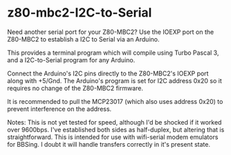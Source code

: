# z80-mbc2-I2C-to-Serial

Need another serial port for your Z80-MBC2?
Use the IOEXP port on the Z80-MBC2 to establish a I2C to Serial via an Arduino.

This provides a terminal program which will compile using Turbo Pascal 3,
and a I2C-to-Serial program for any Arduino.  

Connect the Arduino's I2C pins directly to the Z80-MBC2's IOEXP port along with +5/Gnd.
The Arduino's program is set for I2C address 0x20 so it requires no change of the Z80-MBC2 firmware.

It is recommended to pull the MCP23017 (which also uses address 0x20) to prevent interference on the address.

Notes: 
This is not yet tested for speed, although I'd be shocked if it worked over 9600bps.
I've established both sides as half-duplex, but altering that is straightforward.
This is intended for use with wifi-serial modem emulators for BBSing.  I doubt it will handle transfers correctly in it's present state.
